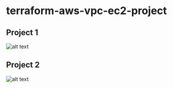 # terraform-aws-vpc-ec2-project #

## Project 1 ##
![alt text](https://github.com/olivierots/terraform-aws-vpc-project/blob/master/vpc_ec2_project/VPC%20EC2%20Project%20Architecture.jpg)



## Project 2 ##
![alt text](https://github.com/olivierots/terraform-aws-vpc-project/blob/master/loadalancing_autoScaling_project/LoadBalancer%20AutoScaling%20Project%20Architecture.jpeg)




